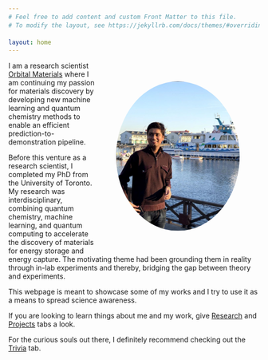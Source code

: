 ```yaml
---
# Feel free to add content and custom Front Matter to this file.
# To modify the layout, see https://jekyllrb.com/docs/themes/#overriding-theme-defaults

layout: home
---
```


<img align="left" src="images/hitarth.png" height="300px" style="border-radius:50%; padding: 40px; float: right;">

I am a research scientist [Orbital Materials](http://orbitalmaterials.com/) where I am continuing my passion for materials discovery by developing new machine learning and quantum chemistry methods to enable an efficient prediction-to-demonstration pipeline.  <br />

Before this venture as a research scientist, I completed my PhD from the University of Toronto. My research was interdisciplinary, combining quantum chemistry, machine learning, and quantum computing to accelerate the discovery of materials for energy storage and energy capture. The motivating theme had been grounding them in reality through in-lab experiments and thereby, bridging the gap between theory and experiments.


This webpage is meant to showcase some of my works and I try to use it as a means to spread science awareness. <br />


If you are looking to learn things about me and my work, give [Research](https://hitarth64.github.io/ee/) and [Projects](https://hitarth64.github.io/projects/) tabs a look. <br />


For the curious souls out there, I definitely recommend checking out the [Trivia](https://hitarth64.github.io/trivia/) tab. <br />
